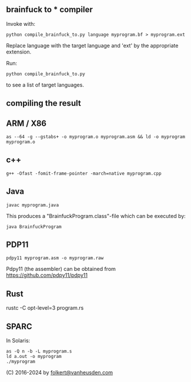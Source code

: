 brainfuck to * compiler
-----------------------

Invoke with:

    python compile_brainfuck_to.py language myprogram.bf > myprogram.ext

Replace language with the target language and 'ext' by the appropriate extension.

Run:

    python compile_brainfuck_to.py

to see a list of target languages.


compiling the result
--------------------

ARM / X86
---------
    as --64 -g --gstabs+ -o myprogram.o myprogram.asm && ld -o myprogram myprogram.o


c++
---
    g++ -Ofast -fomit-frame-pointer -march=native myprogram.cpp


Java
----
    javac myprogram.java

This produces a "BrainfuckProgram.class"-file which can be executed by:

    java BrainfuckProgram


PDP11
-----
    pdpy11 myprogram.asm -o myprogram.raw

Pdpy11 (the assembler) can be obtained from https://github.com/pdpy11/pdpy11


Rust
----

rustc -C opt-level=3 program.rs


SPARC
-----
In Solaris:

    as -Q n -b -L myprogram.s
    ld a.out -o myprogram
    ./myprogram


(C) 2016-2024 by folkert@vanheusden.com

